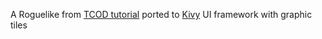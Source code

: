 A Roguelike from [TCOD tutorial](http://rogueliketutorials.com/) ported to [Kivy](https://kivy.org/) UI framework with graphic tiles
